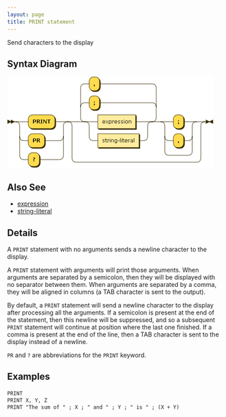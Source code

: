 ```yaml
---
layout: page
title: PRINT statement
---
```


Send characters to the display


## Syntax Diagram

![Syntax diagram](/diagram/PRINT-statement.png)


## Also See

- [expression](/reference/expression)
- [string-literal](/reference/string-literal)


## Details

A `PRINT` statement with no arguments sends a newline character to the display.

A `PRINT` statement with arguments will print those arguments. When arguments are separated by a semicolon, then they will be displayed with no separator between them.  When arguments are separated by a comma, they will be aligned in columns (a TAB character is sent to the output).

By default, a `PRINT` statement will send a newline character to the display after processing all the arguments. If a semicolon is present at the end of the statement, then this newline will be suppressed, and so a subsequent `PRINT` statement will continue at position where the last one finished. If a comma is present at the end of the line, then a TAB character is sent to the display instead of a newline.

`PR` and `?` are abbreviations for the `PRINT` keyword.


## Examples

    PRINT
    PRINT X, Y, Z
    PRINT "The sum of " ; X ; " and " ; Y ; " is " ; (X + Y)
